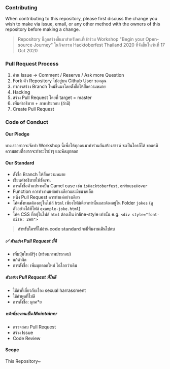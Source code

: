 ### Contributing

When contributing to this repository, please first discuss the change you wish to make via issue, email, or any other method with the owners of this repository before making a change.

> Repository นี้ถูกสร้างขึ้นมาสำหรับคนที่เข้าร่วม Workshop "Begin your Open-source Journey" ในกิจกรรม Hacktoberfest Thailand 2020 ที่จัดขึ้นในวันที่ 17 Oct 2020

### Pull Request Process
1. อ่าน Issue -> Comment / Reserve / Ask more Question
2. Fork ตัว Repository ไปอยู่บน Github User ของคุณ
3. ทำการสร้าง Branch ใหม่ขึ้นมาโดยตั้งชื่อให้สื่อความหมาย
4. Hacking
5. สร้าง Pull Request โดยที่ target = master
6. เพิ่มคำอธิบาย + ภาพประกอบ (ถ้ามี)
7. Create Pull Request

### Code of Conduct

#### Our Pledge
ทางเราอยากจะจัดทำ Workshop นี้เพื่อให้ทุกคนมาทำร่วมกันสร้างสรรค์ จะเป็นใครก็ได้ ขอแค่มีความชอบที่อยากจะทำอะไรบ้าๆ และคิดมุกตลก

#### Our Standard
- ตั้งชื่อ Branch ให้สื่อความหมาย
- เขียนคำอธิบายให้ชัดเจน
- การตั้งชื่อตัวแปรจะเป็น Camel case เช่น `isHacktoberfest`, `onMouseHover`
- Function ควรทำงานแค่อย่างเดียวและมีขนาดเล็ก
- หนึ่ง Pull Request ควรทำแค่อย่างเดียว
- โค้ดทั้งหมดต้องอยู่ในไฟล์ `html` เพียงไฟล์เดียวเท่านั้นและต้องอยู่ใน Folder `jokes` (ดูตัวอย่างได้ทีไฟล์ `example-joke.html`)
- โค้ด CSS ที่อยุ่ในไฟล์ `html` ต้องเป็น inline-style เท่านั้น e.g. `<div style="font-size: 2em">`

> **สำหรับใครที่ไม่อ่าน code standard จะมีทีมงานเดินไปตบ**

##### ✅ ตัวอย่าง Pull Request ที่ดี
- เพิ่มปุ่มใหม่สีรุ้ง (พร้อมภาพประกอบ)
- แก้คำผิด
- การตั้งชื่อ: เพิ่มมุกตลกใหม่ ไฉไลกว่าเดิม

##### ตัวอย่าง Pull Request ที่ไม่ดี
- ใช้คำที่เกี่ยวกับเรื่อง sexual harrassment
- ใช้คำพูดที่ไม่ดี
- การตั้งชื่อ: มุกค\*ย

##### หน้าที่ของคนเป็น Maintainer
- ตรวจสอบ Pull Request
- สร้าง Issue
- Code Review

#### Scope
This Repository~
